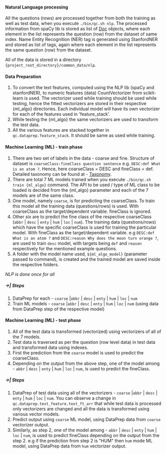 #### Natural Language processing

All the questions (rows) are processed together from both the training as well as test data, when you execute 
`./bin/qc.sh nlp`. The processed information from spaCy lib is stored as list of [Doc](https://spacy.io/api/doc) 
objects, where each element in the list represents the question (row) from the dataset of same index.
Name Entity Recognition (NER) tag is generated using StanfordNER and stored as list of tags, again where each element in
the list represents the same question (row) from the dataset.

All of the data is stored in a directory `{project_root_directory}/common_data/nlp`.

#### Data Preparation

1. To convert the text features, computed using the NLP lib (spaCy and stanfordNER), to numeric features (data) 
CountVectorizer from scikit-learn is used. The vectorizer used while training should be used while testing, 
hence the fitted vectorizers are stored in their respective {ml_algo} directories. Each individual model will have its own
vectorizer for each of the features used in 'feature_stack'.
2. While testing the {ml_algo} the same vectorizers are used to transform the test data.
3. All the various features are stacked together in `qc.dataprep.feature_stack`. It should be same as used while training.

#### Machine Learning (ML) - train phase

1. There are two set of labels in the data - coarse and fine. Structure of dataset is 
`coarseClass:fineClass question sentence` e.g. `DESC:def What is an atom ?`. Hence, here coarseClass = DESC and 
fineClass = def. Detailed taxonomy can be found at - [Taxonomy](http://cogcomp.org/Data/QA/QC/definition.html). 
2. There are total 7 ML models trained when you execute `./bin/qc.sh train {ml_algo}` command. The API to be used / type
of ML class to be loaded is decided from the {ml_algo} parameter and each of the 7 models are of the same class.
3. One model, namely `coarse`, is for predicting the coarseClass. To train this model all the training data 
(questions/rows) is used. With coarseClass as the target/dependent variable. fineClass is ignored.
4. Other six are to predict the fine class of the respective coarseClass (`abbr` | `desc` | `enty` | `hum` | `loc` | `num`).
The training data (questions/rows) which have the specific coarseClass is used for training the particular model.
With fineClass as the target/dependent variable. e.g `DESC:def What is an atom ?` and 
`DESC:reason Why does the moon turn orange ?`, are used to train `desc` model, with targets being `def` and `reason` 
respectively for the mentioned example questions.
5. A folder with the model name used, `${ml_algo_model}` (parameter passed to command), is created and the trained model
are saved inside the respective folders.

*NLP is done once for all*

##### ->| Steps

1. DataPrep for each - `coarse` |`abbr` | `desc` | `enty` | `hum` | `loc` | `num`
2. Train ML models - `coarse` |`abbr` | `desc` | `enty` | `hum` | `loc` | `num` (using data from DataPrep step of the respective model)

#### Machine Learning (ML) - test phase

1. All of the test data is transformed (vectorized) using vectorizers of all of the 7 models.
2. Test data is traversed as per the question (row level data) in test data and transformed data using indexes.
3. First the prediction from the `coarse` model is used to predict the coarseClass.
4. Depending on the output from the above step, one of the model among - `abbr` | `desc` | `enty` | `hum` | `loc` | `num`,
is used to predict the fineClass.

##### ->| Steps

1. DataPrep of test data using all of the vectorizers - `coarse` |`abbr` | `desc` | `enty` | `hum` | `loc` | `num`.
You can observe a change in `qc.dataprep.text_feature.text_ft_arr` that while test data is processed only vectorizers
are changed and all the data is transformed using various vector models.  
2. Predict output using `coarse` ML model, using DataPrep data from `coarse` vectorizer output.
3. Similarly, as step 2, one of the model among - `abbr` | `desc` | `enty` | `hum` | `loc` | `num`, is used to predict
fineClass depending on the output from the step 2. e.g if the prediction from step 2 is "HUM" then `hum` mode ML model, 
using DataPrep data from `hum` vectorizer output.
